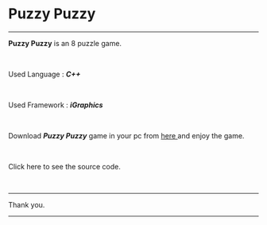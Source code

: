 # Puzzy Puzzy

---

**Puzzy Puzzy** is an 8 puzzle game.

</br>

Used Language : ***C++***

</br> 

Used Framework : ***iGraphics***

</br>

Download ***Puzzy Puzzy*** game in your pc from <a href = "https://drive.google.com/file/d/130bYtypD1mSSvhHfjhPNoDeBNnC6txwq/view?usp=sharing"> here </a> and enjoy the game.

</br>

Click here to see the source code.

<br>

---

Thank you.

---
